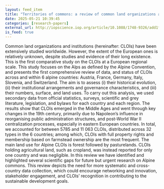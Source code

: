 ```yaml
---
layout: feed_item
title: "Territories of commons: a review of common land organizations and institutions in the European Alps"
date: 2025-05-21 10:39:45
categories: [research-papers]
external_url: http://iopscience.iop.org/article/10.1088/1748-9326/add1f4
is_feed: true
---
```


Common land organizations and institutions (hereinafter: CLOIs) have been extensively studied worldwide. However, the extent of the European ones is relatively unknown, despite studies and evidence of their long existence. This is the first comparative study on the CLOIs at a European regional scale. This study focuses on the Alps as defined by the Alpine Convention, and presents the first comprehensive review of data, and status of CLOIs across and within 6 alpine countries: Austria, France, Germany, Italy, Slovenia, and Switzerland. The aim is to assess (i) their historical evolution, (ii) their institutional arrangements and governance characteristics, and (iii) their numbers, surface, and land uses. To carry out this analysis, we used secondary data from official statistics, surveys, scientific and grey literature, legislation, and bylaws for each country and each region. The results show that CLOIs emerged in the Middle Ages and went through key changes in the 19th century, primarily due to Napoleon’s influence in reorganising public administration structures, and post-World War II centralization processes, especially in eastern European countries. In total, we accounted for between 5785 and 11 063 CLOIs, distributed across 32 types in the 6 countries; among which, CLOIs with full property rights and membership based on farmstead ownership are the most frequent. The main land use for Alpine CLOIs is forest followed by pasturelands. CLOIs holding agricultural land, such as cropland, was instead reported for only one country and was negligible. In this review we have identified and highlighted several scientific gaps for future but urgent research on Alpine commons. This review depicts the need for more systematic and cross-country data collection, which could encourage networking and innovation, stakeholder engagement, and CLOIs’ recognition in contributing to the sustainable development goals.
